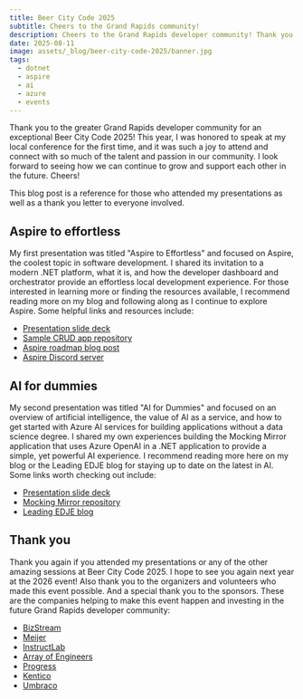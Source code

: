 ```yaml
---
title: Beer City Code 2025
subtitle: Cheers to the Grand Rapids community!
description: Cheers to the Grand Rapids developer community! Thank you to the attendees, organizers, sponsors, and my fellow speakers for making this event a success.
date: 2025-08-11
image: assets/_blog/beer-city-code-2025/banner.jpg
tags:
  - dotnet
  - aspire
  - ai
  - azure
  - events
---
```


Thank you to the greater Grand Rapids developer community for an exceptional Beer City Code 2025! This year, I was honored to speak at my local conference for the first time, and it was such a joy to attend and connect with so much of the talent and passion in our community. I look forward to seeing how we can continue to grow and support each other in the future. Cheers!

This blog post is a reference for those who attended my presentations as well as a thank you letter to everyone involved.

## Aspire to effortless

My first presentation was titled "Aspire to Effortless" and focused on Aspire, the coolest topic in software development. I shared its invitation to a modern .NET platform, what it is, and how the developer dashboard and orchestrator provide an effortless local development experience. For those interested in learning more or finding the resources available, I recommend reading more on my blog and following along as I continue to explore Aspire. Some helpful links and resources include:

- [Presentation slide deck](https://github.com/victorfrye/presentations/blob/main/files/2025/beercitycode/aspiretoeffortless.pdf)
- [Sample CRUD app repository](https://github.com/victorfrye/crudcounter)
- [Aspire roadmap blog post](/blog/posts/aspire-roadmap-2025)
- [Aspire Discord server](https://aka.ms/aspire-discord)

## AI for dummies

My second presentation was titled "AI for Dummies" and focused on an overview of artificial intelligence, the value of AI as a service, and how to get started with Azure AI services for building applications without a data science degree. I shared my own experiences building the Mocking Mirror application that uses Azure OpenAI in a .NET application to provide a simple, yet powerful AI experience. I recommend reading more here on my blog or the Leading EDJE blog for staying up to date on the latest in AI. Some links worth checking out include:

- [Presentation slide deck](https://github.com/victorfrye/presentations/blob/main/files/2025/beercitycode/aifordummies.pdf)
- [Mocking Mirror repository](https://github.com/victorfrye/mockingmirror)
- [Leading EDJE blog](https://blog.leadingedje.com)

## Thank you

Thank you again if you attended my presentations or any of the other amazing sessions at Beer City Code 2025. I hope to see you again next year at the 2026 event! Also thank you to the organizers and volunteers who made this event possible. And a special thank you to the sponsors. These are the companies helping to make this event happen and investing in the future Grand Rapids developer community:

- [BizStream](https://bizstream.com)
- [Meijer](https://meijer.com)
- [InstructLab](https://instructlab.ai)
- [Array of Engineers](https://arrayofengineers.com)
- [Progress](https://progress.com)
- [Kentico](https://kentico.com)
- [Umbraco](https://umbraco.com)
